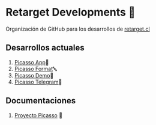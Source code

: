 # Retarget Developments 🦊

Organización de GitHub para los desarrollos de [retarget.cl](`https://www.retarget.cl`)


## Desarrollos actuales

1. [Picasso App](https://github.com/RetargetDev/picasso-desktop-app)🎨
2. [Picasso Format](https://github.com/RetargetDev/picasso-format)🔤
3. [Picasso Demo](https://github.com/RetargetDev/picasso-demo)📓
4. [Picasso Telegram](https://github.com/RetargetDev/picasso-telegram)🤖

## Documentaciones
1. [Proyecto Picasso](https://github.com/RetargetDev/picasso-docs) 🎨
